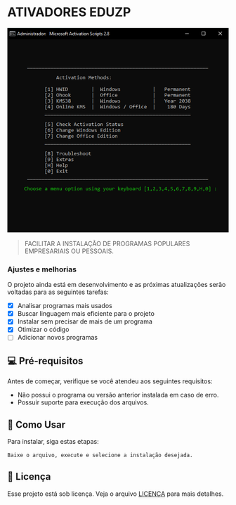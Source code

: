 # ATIVADORES EDUZP

<img src="image.png" alt="img">

> FACILITAR A INSTALAÇÃO DE PROGRAMAS POPULARES EMPRESARIAIS OU PESSOAIS.

### Ajustes e melhorias

O projeto ainda está em desenvolvimento e as próximas atualizações serão voltadas para as seguintes tarefas:

- [x] Analisar programas mais usados
- [x] Buscar linguagem mais eficiente para o projeto
- [x] Instalar sem precisar de mais de um programa
- [x] Otimizar o código
- [ ] Adicionar novos programas

## 💻 Pré-requisitos

Antes de começar, verifique se você atendeu aos seguintes requisitos:

- Não possui o programa ou versão anterior instalada em caso de erro.
- Possuir suporte para execução dos arquivos.

## 🚀 Como Usar

Para instalar, siga estas etapas:

```
Baixe o arquivo, execute e selecione a instalação desejada.
```

## 📝 Licença

Esse projeto está sob licença. Veja o arquivo [LICENÇA](LICENSE.md) para mais detalhes.
